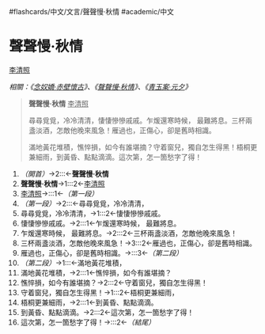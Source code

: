 #flashcards/中文/文言/聲聲慢·秋情 #academic/中文

# 聲聲慢·秋情
<u>李清照</u>

_相關：《[念奴嬌·赤壁懷古](念奴嬌·赤壁懷古.md)》、《[聲聲慢·秋情](聲聲慢·秋情.md)》、《[青玉案·元夕](青玉案·元夕.md)》_

> __聲聲慢·秋情__ <u>李清照</u>
>
> 尋尋覓覓，冷冷清清，悽悽慘慘戚戚。乍煖還寒時候， 最難將息。三杯兩盞淡酒，怎敵他晚來風急！雁過也，正傷心，卻是舊時相識。
>
> 滿地黃花堆積，憔悴損，如今有誰堪摘？守着窗兒，獨自怎生得黑！梧桐更兼細雨，到黃昏、點點滴滴。這次第，怎一箇愁字了得！
1. _（開首）_→2:::←__聲聲慢·秋情__ <!--SR:!2022-09-21,137,292!2023-02-23,249,313-->
2. __聲聲慢·秋情__→1:::2←<u>李清照</u> <!--SR:!2022-07-16,56,252!2022-07-27,95,272-->
3. <u>李清照</u>→:::1←_（第一段）_ <!--SR:!2023-02-11,266,330!2022-11-26,189,312-->
4. _（第一段）_→2:::←尋尋覓覓，冷冷清清， <!--SR:!2022-08-09,105,270!2022-10-01,146,292-->
5. 尋尋覓覓，冷冷清清，→1:::2←悽悽慘慘戚戚。 <!--SR:!2022-12-06,170,254!2022-08-15,57,214-->
6. 悽悽慘慘戚戚。→2:::1←乍煖還寒時候， 最難將息。 <!--SR:!2022-08-07,49,230!2022-08-11,41,235-->
7. 乍煖還寒時候， 最難將息。→2:::2←三杯兩盞淡酒，怎敵他晚來風急！ <!--SR:!2022-12-04,168,255!2022-11-25,159,255-->
8. 三杯兩盞淡酒，怎敵他晚來風急！→3:::2←雁過也，正傷心，卻是舊時相識。 <!--SR:!2022-08-03,74,235!2022-08-14,56,215-->
9. 雁過也，正傷心，卻是舊時相識。→:::3←_（第二段）_ <!--SR:!2022-10-05,149,292!2022-07-08,7,230-->
10. _（第二段）_→1:::←滿地黃花堆積， <!--SR:!2022-12-12,175,254!2022-12-05,195,314-->
11. 滿地黃花堆積，→2:::1←憔悴損，如今有誰堪摘？ <!--SR:!2022-08-06,77,234!2022-07-23,34,235-->
12. 憔悴損，如今有誰堪摘？→2:::2←守着窗兒，獨自怎生得黑！ <!--SR:!2022-08-07,75,235!2022-12-17,181,255-->
13. 守着窗兒，獨自怎生得黑！→1:::2←梧桐更兼細雨， <!--SR:!2022-08-05,103,274!2022-07-30,41,210-->
14. 梧桐更兼細雨，→2:::1←到黃昏、點點滴滴。 <!--SR:!2022-11-26,160,252!2022-11-24,158,254-->
15. 到黃昏、點點滴滴。→2:::2←這次第，怎一箇愁字了得！ <!--SR:!2022-12-11,175,252!2022-12-19,183,255-->
16. 這次第，怎一箇愁字了得！→:::2←_（結尾）_ <!--SR:!2022-11-22,199,312!2022-12-18,182,252-->
